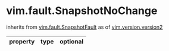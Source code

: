 vim.fault.SnapshotNoChange
==========================
inherits from [vim.fault.SnapshotFault](docs/vim.fault.SnapshotFault.md)
as of [vim.version.version2](docs/vim.version.md)

| property | type | optional |
|:---------|:-----|:---------|

